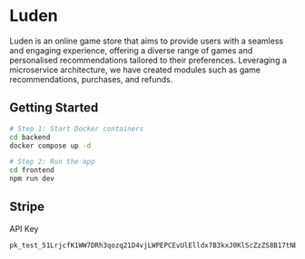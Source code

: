 # Luden
Luden is an online game store that aims to provide users with a seamless and engaging experience, offering a diverse range of games and personalised recommendations tailored to their preferences. Leveraging a microservice architecture, we have created modules such as game recommendations, purchases, and refunds. 

## Getting Started
```bash
# Step 1: Start Docker containers
cd backend
docker compose up -d

# Step 2: Run the app
cd frontend
npm run dev
```

<!-- ## Connecting to Google Cloud SQL via MySQL Workbench
User Microservice Database
<ul>
    <li>Hostname: 34.124.211.169</li>
    <li>Username: root</li>
    <li>Password: pSSSS+]q8zZ-pjF</li>
</ul>

Shop Microservice Database
<ul>
    <li>Hostname: 34.142.233.183</li>
    <li>Username: root</li>
    <li>Password: pSSSS+]q8zZ-pjF</li>
</ul> -->
## Stripe
API Key
```
pk_test_51LrjcfK1WW7DRh3qozq21D4vjLWPEPCEvUlElldx7B3kxJ0KlScZzZS8B17tNBs2cNJLCm83hNMx3HDgVXagGGOM00IYhIPgw7
```